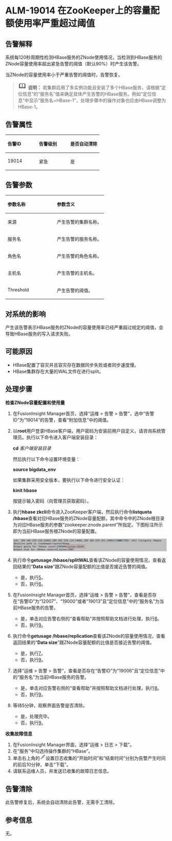 # ALM-19014 在ZooKeeper上的容量配额使用率严重超过阈值<a name="ALM-19014"></a>

## 告警解释<a name="section49280276"></a>

系统每120秒周期性检测HBase服务的ZNode使用情况，当检测到HBase服务的ZNode容量使用率超出紧急告警的阈值（默认90%）时产生该告警。

当ZNode的容量使用率小于严重告警的阈值时，告警恢复。

>![](public_sys-resources/icon-note.gif) **说明：** 
>若集群启用了多实例功能且安装了多个HBase服务，请根据“定位信息”的“服务名”值来确定具体产生告警的HBase服务。例如“定位信息”中显示“服务名=HBase-1”，处理步骤中的操作对象也应由HBase调整为HBase-1。

## 告警属性<a name="section40869308"></a>

<a name="table2694484"></a>
<table><thead align="left"><tr id="row57848198"><th class="cellrowborder" valign="top" width="33.33333333333333%" id="mcps1.1.4.1.1"><p id="p55192461"><a name="p55192461"></a><a name="p55192461"></a>告警ID</p>
</th>
<th class="cellrowborder" valign="top" width="33.33333333333333%" id="mcps1.1.4.1.2"><p id="p41404348"><a name="p41404348"></a><a name="p41404348"></a>告警级别</p>
</th>
<th class="cellrowborder" valign="top" width="33.33333333333333%" id="mcps1.1.4.1.3"><p id="p65417916"><a name="p65417916"></a><a name="p65417916"></a>是否自动清除</p>
</th>
</tr>
</thead>
<tbody><tr id="row64359861"><td class="cellrowborder" valign="top" width="33.33333333333333%" headers="mcps1.1.4.1.1 "><p id="p45766222"><a name="p45766222"></a><a name="p45766222"></a>19014</p>
</td>
<td class="cellrowborder" valign="top" width="33.33333333333333%" headers="mcps1.1.4.1.2 "><p id="p16076463"><a name="p16076463"></a><a name="p16076463"></a>紧急</p>
</td>
<td class="cellrowborder" valign="top" width="33.33333333333333%" headers="mcps1.1.4.1.3 "><p id="p27125121"><a name="p27125121"></a><a name="p27125121"></a>是</p>
</td>
</tr>
</tbody>
</table>

## 告警参数<a name="section32279454"></a>

<a name="table49651179"></a>
<table><thead align="left"><tr id="row461818"><th class="cellrowborder" valign="top" width="50%" id="mcps1.1.3.1.1"><p id="p37407293"><a name="p37407293"></a><a name="p37407293"></a>参数名称</p>
</th>
<th class="cellrowborder" valign="top" width="50%" id="mcps1.1.3.1.2"><p id="p10091901"><a name="p10091901"></a><a name="p10091901"></a>参数含义</p>
</th>
</tr>
</thead>
<tbody><tr id="row1975212412175"><td class="cellrowborder" valign="top" width="50%" headers="mcps1.1.3.1.1 "><p id="p13858113752316"><a name="p13858113752316"></a><a name="p13858113752316"></a>来源</p>
</td>
<td class="cellrowborder" valign="top" width="50%" headers="mcps1.1.3.1.2 "><p id="p187931338134115"><a name="p187931338134115"></a><a name="p187931338134115"></a>产生告警的集群名称。</p>
</td>
</tr>
<tr id="row12137633"><td class="cellrowborder" valign="top" width="50%" headers="mcps1.1.3.1.1 "><p id="p39123317"><a name="p39123317"></a><a name="p39123317"></a>服务名</p>
</td>
<td class="cellrowborder" valign="top" width="50%" headers="mcps1.1.3.1.2 "><p id="p43900087"><a name="p43900087"></a><a name="p43900087"></a>产生告警的服务名称。</p>
</td>
</tr>
<tr id="row59556464"><td class="cellrowborder" valign="top" width="50%" headers="mcps1.1.3.1.1 "><p id="p37226997"><a name="p37226997"></a><a name="p37226997"></a>角色名</p>
</td>
<td class="cellrowborder" valign="top" width="50%" headers="mcps1.1.3.1.2 "><p id="p42160567"><a name="p42160567"></a><a name="p42160567"></a>产生告警的角色名称。</p>
</td>
</tr>
<tr id="row43900785"><td class="cellrowborder" valign="top" width="50%" headers="mcps1.1.3.1.1 "><p id="p66118565"><a name="p66118565"></a><a name="p66118565"></a>主机名</p>
</td>
<td class="cellrowborder" valign="top" width="50%" headers="mcps1.1.3.1.2 "><p id="p1810620"><a name="p1810620"></a><a name="p1810620"></a>产生告警的主机名。</p>
</td>
</tr>
<tr id="row122452394335"><td class="cellrowborder" valign="top" width="50%" headers="mcps1.1.3.1.1 "><p id="p1624673963311"><a name="p1624673963311"></a><a name="p1624673963311"></a>Threshold</p>
</td>
<td class="cellrowborder" valign="top" width="50%" headers="mcps1.1.3.1.2 "><p id="p35562471168"><a name="p35562471168"></a><a name="p35562471168"></a>产生告警的阈值。</p>
</td>
</tr>
</tbody>
</table>

## 对系统的影响<a name="section22079637"></a>

产生该告警表示HBase服务的ZNode的容量使用率已经严重超过规定的阈值，会导致HBase服务的写入请求失败。

## 可能原因<a name="section64499009"></a>

-   HBase配置了容灾并且容灾存在数据同步失败或者同步速度慢。
-   HBase集群存在大量的WAL文件在进行split。

## 处理步骤<a name="section723918342237"></a>

**检查ZNode容量配置和使用量**

1.  在FusionInsight Manager首页，选择“运维 \> 告警 \> 告警”，选中“告警ID”为“19014”的告警，查看“附加信息”中的阈值。
2.  以**root**用户登录HBase客户端，用户密码为安装前用户自定义，请咨询系统管理员。执行以下命令进入客户端安装目录：

    **cd** _客户端安装目录_

    然后执行以下命令设置环境变量：

    **source bigdata\_env**

    如果集群采用安全版本，要执行以下命令进行安全认证：

    **kinit hbase**

    按提示输入密码（向管理员获取密码）。

3.  执行**hbase zkcli**命令进入ZooKeeper客户端，然后执行命令**listquota /hbase**查看对应HBase服务的ZNode容量配额，其中命令中的ZNode根目录为对应HBase服务的参数“zookeeper.znode.parent”所指定。下图标注所示即为当前HBase服务根ZNode的容量配置。

    ![](figures/zh-cn_image_0263895626.png)

4.  执行命令**getusage /hbase/splitWAL**查看该ZNode的容量使用情况，查看返回结果的“**Data size**”跟ZNode容量配额的比值是否接近告警的阈值。
    -   是，执行[5](#li6339011093624)。
    -   否，执行[6](#li62018222616)。

5.  <a name="li6339011093624"></a>在FusionInsight Manager首页，选择“运维 \> 告警 \> 告警”，查看是否存在“告警ID”为“12007”、“19000”或者“19013”且“定位信息”中的“服务名”为当前HBase服务的告警。
    -   是，单击对应告警右侧的“查看帮助”并按照帮助文档进行处理，执行[8](#li5814142393624)。
    -   否，执行[9](#li5351076393624)。

6.  <a name="li62018222616"></a>执行命令**getusage /hbase/replication**查看该ZNode的容量使用情况，查看返回结果的“**Data size**”跟ZNode容量配额的比值是否接近告警的阈值。
    -   是，执行[7](#li17555915687)。
    -   否，执行[9](#li5351076393624)。

7.  <a name="li17555915687"></a>选择“运维 \> 告警 \> 告警”，查看是否存在“告警ID”为“19006”且“定位信息”中的“服务名”为当前HBase服务的告警。
    -   是，单击对应告警右侧的“查看帮助”并按照帮助文档进行处理，执行[8](#li5814142393624)。
    -   否，执行[9](#li5351076393624)。

8.  <a name="li5814142393624"></a>等待5分钟，观察界面告警是否清除。
    -   是，处理完毕。
    -   否，执行[9](#li5351076393624)。


**收集故障信息**

1.  <a name="li5351076393624"></a>在FusionInsight Manager界面，选择“运维 \> 日志 \> 下载”。
2.  在“服务”中勾选待操作集群的“HBase”。
3.  单击右上角的![](figures/zh-cn_image_0263895386.png)设置日志收集的“开始时间”和“结束时间”分别为告警产生时间的前后10分钟，单击“下载”。
4.  请联系运维人员，并发送已收集的故障日志信息。

## 告警清除<a name="section169311343318"></a>

此告警修复后，系统会自动清除此告警，无需手工清除。

## 参考信息<a name="section57037220"></a>

无。

